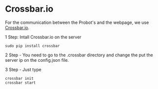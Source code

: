 # Crossbar.io

For the communication between the Probot's and the webpage, we use [Crossbar.io](http://http://crossbar.io/). 

1 Step: Intall Crossbar.io on the server
	
	sudo pip install crossbar

2 Step - You need to go to the .crossbar directory and change the put the server ip on the config.json file.

3 Step - Just type
	
	crossbar init
	crossbar start
